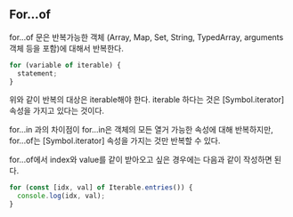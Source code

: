 ## For...of

for...of 문은 반복가능한 객체 (Array, Map, Set, String, TypedArray, arguments 객체 등을 포함)에 대해서 반복한다.

```javascript
for (variable of iterable) {
  statement;
}
```

위와 같이 반복의 대상은 iterable해야 한다. iterable 하다는 것은 [Symbol.iterator] 속성을 가지고 있다는 것이다.

for...in 과의 차이점이 for...in은 객체의 모든 열거 가능한 속성에 대해 반복하지만,  
for...of는 [Symbol.iterator] 속성을 가지는 것만 반복할 수 있다.

for...of에서 index와 value를 같이 받아오고 싶은 경우에는 다음과 같이 작성하면 된다.

```javascript
for (const [idx, val] of Iterable.entries()) {
  console.log(idx, val);
}
```
